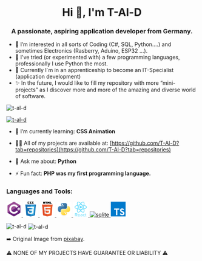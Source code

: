 <h1 align="center">Hi 👋, I'm T-Al-D</h1>
<h3 align="center">A passionate, aspiring application developer from Germany.</h3>

- 👀 I’m interested in all sorts of Coding (C#, SQL, Python....) and sometimes Electronics (Rasberry, Aduino, ESP32 ...).
- 🌱 I've tried (or experimented with) a few programming languages, professionally I use Python the most.
- :blue_book: Currently I´m in an apprenticeship to become an IT-Specialist (application development)
- ✨ In the future, I would like to fill my repository with more “mini-projects” as I discover more and more of the amazing and diverse world of software.
  
<p align="left"> <img src="https://komarev.com/ghpvc/?username=t-al-d&label=Profile%20views&color=0e75b6&style=flat" alt="t-al-d" /> </p>

<p align="left"> <a href="https://github.com/ryo-ma/github-profile-trophy"><img src="https://github-profile-trophy.vercel.app/?username=t-al-d&theme=onestar" alt="t-al-d" /></a> </p>

- 🌱 I’m currently learning: **CSS Animation**

- 👨‍💻 All of my projects are available at: [https://github.com/T-Al-D?tab=repositories](https://github.com/T-Al-D?tab=repositories)

- 💬 Ask me about: **Python**

- ⚡ Fun fact: **PHP was my first programming language.**

<p align="left">
</p>

<h3 align="left">Languages and Tools:</h3>
<p align="left"> <a href="https://www.w3schools.com/cs/" target="_blank" rel="noreferrer"> <img src="https://raw.githubusercontent.com/devicons/devicon/master/icons/csharp/csharp-original.svg" alt="csharp" width="40" height="40"/> </a> <a href="https://www.w3schools.com/css/" target="_blank" rel="noreferrer"> <img src="https://raw.githubusercontent.com/devicons/devicon/master/icons/css3/css3-original-wordmark.svg" alt="css3" width="40" height="40"/> </a> <a href="https://www.w3.org/html/" target="_blank" rel="noreferrer"> <img src="https://raw.githubusercontent.com/devicons/devicon/master/icons/html5/html5-original-wordmark.svg" alt="html5" width="40" height="40"/> </a> <a href="https://nodejs.org" target="_blank" rel="noreferrer"> <img src="https://raw.githubusercontent.com/devicons/devicon/master/icons/python/python-original.svg" alt="python" width="40" height="40"/> </a> <a href="https://reactjs.org/" target="_blank" rel="noreferrer"> <img src="https://raw.githubusercontent.com/devicons/devicon/master/icons/react/react-original-wordmark.svg" alt="react" width="40" height="40"/> </a> <a href="https://www.sqlite.org/" target="_blank" rel="noreferrer"> <img src="https://www.vectorlogo.zone/logos/sqlite/sqlite-icon.svg" alt="sqlite" width="40" height="40"/> </a> <a href="https://www.typescriptlang.org/" target="_blank" rel="noreferrer"> <img src="https://raw.githubusercontent.com/devicons/devicon/master/icons/typescript/typescript-original.svg" alt="typescript" width="40" height="40"/> </a> </p>

<p><img align="left" src="https://github-readme-stats.vercel.app/api/top-langs?username=t-al-d&show_icons=true&locale=en&layout=compact" alt="t-al-d" /></p>

<p>&nbsp;<img align="center" src="https://github-readme-stats.vercel.app/api?username=t-al-d&show_icons=true&locale=en" alt="t-al-d" /></p>




:arrow_right: Original Image from [pixabay](https://pixabay.com/illustrations/futuristic-brain-cyborg-technology-8789975/).

⚠️ NONE OF MY PROJECTS HAVE GUARANTEE OR LIABILITY ⚠️ 
<!---
T-Al-D/T-Al-D is a ✨ special ✨ repository because its `README.md` (this file) appears on your GitHub profile.
You can click the Preview link to take a look at your changes.
--->
